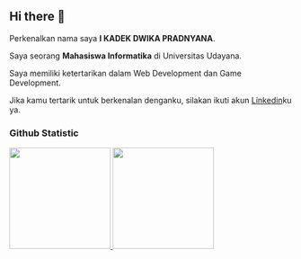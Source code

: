 ## Hi there 👋
 
Perkenalkan nama saya **I KADEK DWIKA PRADNYANA**.<br>
 
Saya seorang **Mahasiswa Informatika** di Universitas Udayana.<br>
 
Saya memiliki ketertarikan dalam Web Development dan Game Development.<br>
 
Jika kamu tertarik untuk berkenalan denganku, silakan ikuti akun [Linkedin](https://www.linkedin.com/in/i-kadek-dwika-pradnyana-4169a1289/)ku ya.
 
### Github Statistic
<p align="left">
<a href="https://github.com/penuliscode">
  <img height="180em" src="https://github-readme-stats-eight-theta.vercel.app/api?username=dwikapradnyana&show_icons=true&theme=algolia&include_all_commits=true&count_private=true"/>
  <img height="180em" src="https://github-readme-stats-eight-theta.vercel.app/api/top-langs/?username=dwikapradnyana&layout=compact&layout=compact&theme=algolia"/>
</a>
</p>
